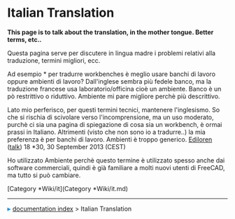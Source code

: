 # Italian Translation
**This page is to talk about the translation, in the mother tongue. Better terms, etc..**

Questa pagina serve per discutere in lingua madre i problemi relativi alla traduzione, termini migliori, ecc.

Ad esempio   * per tradurre workbenches è meglio usare banchi di lavoro oppure ambienti di lavoro? Dall\'inglese sembra più fedele banco, ma la traduzione francese usa laboratorio/officina cioè un ambiente. Banco è un pò restrittivo o riduttivo. Ambiente mi pare migliore perchè più descrittivo.

Lato mio perferisco, per questi termini tecnici, mantenere l\'inglesismo. So che si rischia di scivolare verso l\'incomprensione, ma un uso moderato, purchè ci sia una pagina di spiegazione di cosa sia un workbench, è ormai prassi in Italiano. Altrimenti (visto che non sono io a tradurre..) la mia preferenza è per banchi di lavoro. Ambienti è troppo generico. [Ediloren](User_Ediloren.md) ([talk](User_talk_Ediloren.md)) 18   *30, 30 September 2013 (CEST)

Ho utilizzato Ambiente perchè questo termine è utilizzato spesso anche dai software commerciali, quindi è già familiare a molti nuovi utenti di FreeCAD, ma tutto si può cambiare.

[Category   *Wiki/it](Category   *Wiki/it.md)



---
![](images/Right_arrow.png) [documentation index](../README.md) > Italian Translation
